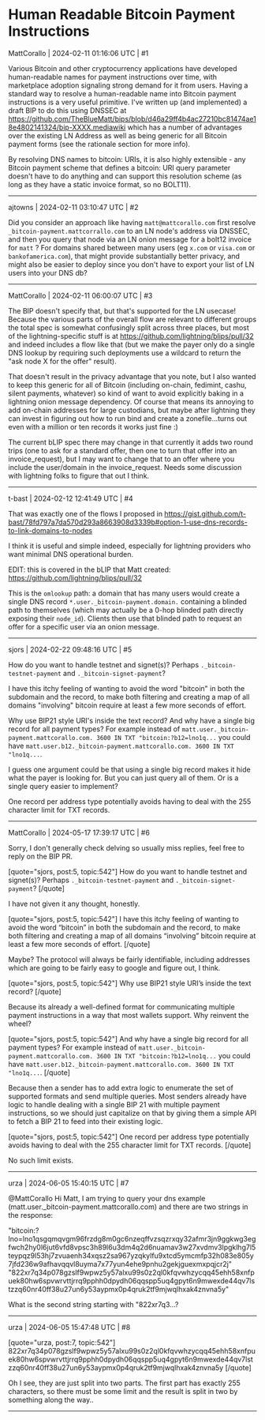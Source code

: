 # Human Readable Bitcoin Payment Instructions

MattCorallo | 2024-02-11 01:16:06 UTC | #1

Various Bitcoin and other cryptocurrency applications have developed human-readable names for payment instructions over time, with marketplace adoption signaling strong demand for it from users. Having a standard way to resolve a human-readable name into Bitcoin payment instructions is a very useful primitive. I've written up (and implemented) a draft BIP to do this using DNSSEC at https://github.com/TheBlueMatt/bips/blob/d46a29ff4b4ac27210bc81474ae18e4802141324/bip-XXXX.mediawiki which has a number of advantages over the existing LN Address as well as being generic for all Bitcoin payment forms (see the rationale section for more info).

By resolving DNS names to bitcoin: URIs, it is also highly extensible - any Bitcoin payment scheme that defines a bitcoin: URI query parameter doesn't have to do anything and can support this resolution scheme (as long as they have a static invoice format, so no BOLT11).

-------------------------

ajtowns | 2024-02-11 03:10:47 UTC | #2

Did you consider an approach like having `matt@mattcorallo.com` first resolve `_bitcoin-payment.mattcorrallo.com` to an LN node's address via DNSSEC, and then you query that node via an LN onion message for a bolt12 invoice for `matt` ? For domains shared between many users (eg `x.com` or `visa.com` or `bankofamerica.com`), that might provide substantially better privacy, and might also be easier to deploy since you don't have to export your list of LN users into your DNS db?

-------------------------

MattCorallo | 2024-02-11 06:00:07 UTC | #3

The BIP doesn't specify that, but that's supported for the LN usecase! Because the various parts of the overall flow are relevant to different groups the total spec is somewhat confusingly split across three places, but most of the lightning-specific stuff is at https://github.com/lightning/blips/pull/32 and indeed includes a flow like that (but we make the payer only do a single DNS lookup by requiring such deployments use a wildcard to return the "ask node X for the offer" result).

That doesn't result in the privacy advantage that you note, but I also wanted to keep this generic for all of Bitcoin (including on-chain, fedimint, cashu, silent payments, whatever) so kind of want to avoid explicitly baking in a lightning onion message dependency. Of course that means its annoying to add on-chain addresses for large custodians, but maybe after lightning they can invest in figuring out how to run bind and create a zonefile...turns out even with a million or ten records it works just fine :)

The current bLIP spec there may change in that currently it adds two round trips (one to ask for a standard offer, then one to turn that offer into an invoice_request), but I may want to change that to an offer where you include the user/domain in the invoice_request. Needs some discussion with lightning folks to figure that out I think.

-------------------------

t-bast | 2024-02-12 12:41:49 UTC | #4

That was exactly one of the flows I proposed in https://gist.github.com/t-bast/78fd797a7da570d293a8663908d3339b#option-1-use-dns-records-to-link-domains-to-nodes

I think it is useful and simple indeed, especially for lightning providers who want minimal DNS operational burden.

EDIT: this is covered in the bLIP that Matt created: https://github.com/lightning/blips/pull/32

This is the `omlookup` path: a domain that has many users would create a single DNS record `*.user._bitcoin-payment.domain.` containing a blinded path to themselves (which may actually be a 0-hop blinded path directly exposing their `node_id`). Clients then use that blinded path to request an offer for a specific user via an onion message.

-------------------------

sjors | 2024-02-22 09:48:16 UTC | #5

How do you want to handle testnet and signet(s)? Perhaps `._bitcoin-testnet-payment` and `._bitcoin-signet-payment`?

I have this itchy feeling of wanting to avoid the word "bitcoin" in both the subdomain and the record, to make both filtering and creating a map of all domains "involving" bitcoin require at least a few more seconds of effort.

Why use BIP21 style URI's inside the text record? And why have a single big record for all payment types? For example instead of `matt.user._bitcoin-payment.mattcorallo.com. 3600 IN TXT "bitcoin:?b12=lno1q...` you could have `matt.user.b12._bitcoin-payment.mattcorallo.com. 3600 IN TXT "lno1q...`.

I guess one argument could be that using a single big record makes it hide what the payer is looking for. But you can just query all of them. Or is a single query easier to implement?

One record per address type potentially avoids having to deal with the 255 character limit for TXT records.

-------------------------

MattCorallo | 2024-05-17 17:39:17 UTC | #6

Sorry, I don't generally check delving so usually miss replies, feel free to reply on the BIP PR.

[quote="sjors, post:5, topic:542"]
How do you want to handle testnet and signet(s)? Perhaps `._bitcoin-testnet-payment` and `._bitcoin-signet-payment`?
[/quote]

I have not given it any thought, honestly. 

[quote="sjors, post:5, topic:542"]
I have this itchy feeling of wanting to avoid the word “bitcoin” in both the subdomain and the record, to make both filtering and creating a map of all domains “involving” bitcoin require at least a few more seconds of effort.
[/quote]

Maybe? The protocol will always be fairly identifiable, including addresses which are going to be fairly easy to google and figure out, I think.

[quote="sjors, post:5, topic:542"]
Why use BIP21 style URI’s inside the text record?
[/quote]

Because its already a well-defined format for communicating multiple payment instructions in a way that most wallets support. Why reinvent the wheel?

[quote="sjors, post:5, topic:542"]
And why have a single big record for all payment types? For example instead of `matt.user._bitcoin-payment.mattcorallo.com. 3600 IN TXT "bitcoin:?b12=lno1q...` you could have `matt.user.b12._bitcoin-payment.mattcorallo.com. 3600 IN TXT "lno1q...`.
[/quote]

Because then a sender has to add extra logic to enumerate the set of supported formats and send multiple queries. Most senders already have logic to handle dealing with a single BIP 21 with multiple payment instructions, so we should just capitalize on that by giving them a simple API to fetch a BIP 21 to feed into their existing logic.

[quote="sjors, post:5, topic:542"]
One record per address type potentially avoids having to deal with the 255 character limit for TXT records.
[/quote]

No such limit exists.

-------------------------

urza | 2024-06-05 15:40:15 UTC | #7

@MattCorallo Hi Matt, I am trying to query your dns example (matt.user._bitcoin-payment.mattcorallo.com) and there are two strings in the response:

"bitcoin:?lno=lno1qsgqmqvgm96frzdg8m0gc6nzeqffvzsqzrxqy32afmr3jn9ggkwg3egfwch2hy0l6jut6vfd8vpsc3h89l6u3dm4q2d6nuamav3w27xvdmv3lpgklhg7l5teypqz9l53hj7zvuaenh34xqsz2sa967yzqkylfu9xtcd5ymcmfp32h083e805y7jfd236w9afhavqqvl8uyma7x77yun4ehe9pnhu2gekjguexmxpqjcr2j" "822xr7q34p078gzslf9wpwz5y57alxu99s0z2ql0kfqvwhzycqq45ehh58xnfpuek80hw6spvwrvttjrrq9pphh0dpydh06qqspp5uq4gpyt6n9mwexde44qv7lstzzq60nr40ff38u27un6y53aypmx0p4qruk2tf9mjwqlhxak4znvna5y"

What is the second string starting with "822xr7q3...?

-------------------------

urza | 2024-06-05 15:47:48 UTC | #8

[quote="urza, post:7, topic:542"]
822xr7q34p078gzslf9wpwz5y57alxu99s0z2ql0kfqvwhzycqq45ehh58xnfpuek80hw6spvwrvttjrrq9pphh0dpydh06qqspp5uq4gpyt6n9mwexde44qv7lstzzq60nr40ff38u27un6y53aypmx0p4qruk2tf9mjwqlhxak4znvna5y
[/quote]

Oh I see, they are just split into two parts. The first part has exactly 255 characters, so there must be some limit and the result is split in two by something along the way..

-------------------------

